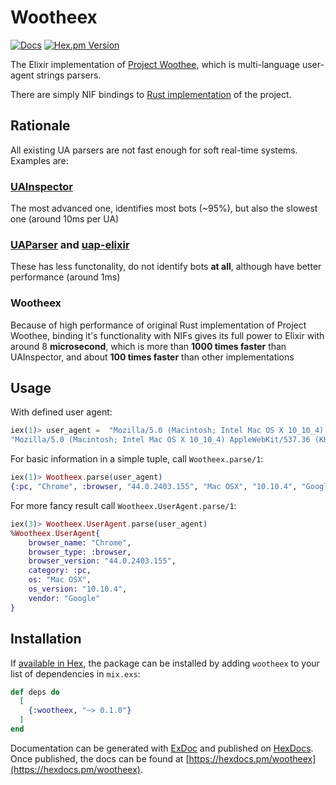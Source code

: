 # Wootheex

[![Docs](https://img.shields.io/badge/api-docs-green.svg?style=flat)](https://hexdocs.pm/wootheex/index.html)
[![Hex.pm Version](http://img.shields.io/hexpm/v/wootheex.svg?style=flat)](https://hex.pm/packages/wootheex)

The Elixir implementation of [Project Woothee](https://github.com/woothee/woothee),
which is multi-language user-agent strings parsers.

There are simply NIF bindings to [Rust implementation](https://github.com/woothee/woothee-rust/) of the project.

## Rationale
All existing UA parsers are not fast enough for soft real-time systems. Examples are:
### [UAInspector](https://github.com/elixir-inspector/ua_inspector)
The most advanced one, identifies most bots (~95%), but also the slowest one (around 10ms per UA)
### [UAParser](https://github.com/beam-community/ua_parser) and [uap-elixir](https://github.com/romul/uap-elixir)
These has less functonality, do not identify bots **at all**, although have better performance (around 1ms)

### Wootheex
Because of high performance of original Rust implementation of Project Woothee, binding it's functionality with NIFs gives its full power to Elixir with around 8 **microsecond**, which is more than **1000 times faster** than UAInspector, and about **100 times faster** than other implementations

## Usage
With defined user agent:

```elixir
iex(1)> user_agent =  "Mozilla/5.0 (Macintosh; Intel Mac OS X 10_10_4) AppleWebKit/537.36 (KHTML, like Gecko) Chrome/44.0.2403.155 Safari/537.36"
"Mozilla/5.0 (Macintosh; Intel Mac OS X 10_10_4) AppleWebKit/537.36 (KHTML, like Gecko) Chrome/44.0.2403.155 Safari/537.36"
```

For basic information in a simple tuple, call `Wootheex.parse/1`:

```elixir
iex(1)> Wootheex.parse(user_agent)
{:pc, "Chrome", :browser, "44.0.2403.155", "Mac OSX", "10.10.4", "Google"}
```

For more fancy result call `Wootheex.UserAgent.parse/1`:

```elixir
iex(3)> Wootheex.UserAgent.parse(user_agent)
%Wootheex.UserAgent{
    browser_name: "Chrome",
    browser_type: :browser,
    browser_version: "44.0.2403.155",
    category: :pc,
    os: "Mac OSX",
    os_version: "10.10.4",
    vendor: "Google"
}
```

## Installation

If [available in Hex](https://hex.pm/docs/publish), the package can be installed
by adding `wootheex` to your list of dependencies in `mix.exs`:

```elixir
def deps do
  [
    {:wootheex, "~> 0.1.0"}
  ]
end
```

Documentation can be generated with [ExDoc](https://github.com/elixir-lang/ex_doc)
and published on [HexDocs](https://hexdocs.pm). Once published, the docs can
be found at [https://hexdocs.pm/wootheex](https://hexdocs.pm/wootheex).
